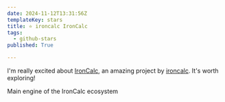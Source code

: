 ```yaml
---
date: 2024-11-12T13:31:56Z
templateKey: stars
title: ⭐ ironcalc IronCalc
tags:
  - github-stars
published: True

---
```


I'm really excited about [IronCalc](https://github.com/ironcalc/IronCalc), an amazing project by [ironcalc](https://github.com/ironcalc). It's worth exploring!

Main engine of the IronCalc ecosystem
